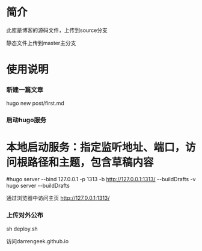 # 简介
此库是博客的源码文件，上传到source分支

静态文件上传到master主分支


# 使用说明
### 新建一篇文章
hugo new post/first.md

### 启动hugo服务
# 本地启动服务：指定监听地址、端口，访问根路径和主题，包含草稿内容
#hugo server --bind 127.0.0.1 -p 1313 -b http://127.0.0.1:1313/ --buildDrafts -v
hugo server --buildDrafts

通过浏览器中访问主页 http://127.0.0.1:1313/

### 上传对外公布
sh deploy.sh

访问darrengeek.github.io 

